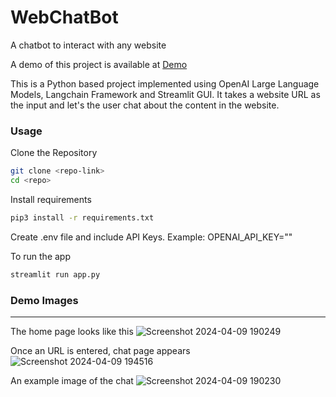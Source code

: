 # WebChatBot
A chatbot to interact with any website

A demo of this project is available at [Demo](https://youtu.be/XREDlQQ9DD0)

This is a Python based project implemented using OpenAI Large Language Models, Langchain Framework and Streamlit GUI. It takes a website URL as the input and let's the user chat about the content in the website.

### Usage

Clone the Repository

```bash
git clone <repo-link>
cd <repo>
```

Install requirements
```bash
pip3 install -r requirements.txt
```

Create .env file and include API Keys. Example: OPENAI_API_KEY="<api-key>"

To run the app
```bash
streamlit run app.py
```

### Demo Images
---
The home page looks like this
![Screenshot 2024-04-09 190249](https://github.com/bhavanap12/WebChatBot/assets/23119773/f634bbd4-38e7-44ae-8eb6-b9562ec5e494)



Once an URL is entered, chat page appears
![Screenshot 2024-04-09 194516](https://github.com/bhavanap12/WebChatBot/assets/23119773/e9cd2877-c4c5-4b77-91f6-8cbecf1837dd)




An example image of the chat
![Screenshot 2024-04-09 190230](https://github.com/bhavanap12/WebChatBot/assets/23119773/1e563b32-7ca9-477f-af78-0408b14d567f)
